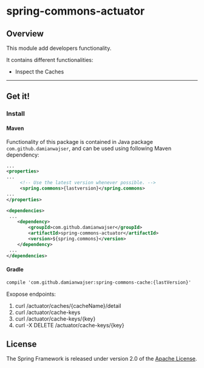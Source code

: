 # spring-commons-actuator
## Overview

This module add developers functionality.

It contains different functionalities:
- Inspect the Caches

-----
## Get it!
### Install
#### Maven
Functionality of this package is contained in Java package `com.github.damianwajser`, and can be used using following Maven dependency:

```xml
...
<properties>
...
     <!-- Use the latest version whenever possible. -->
     <spring.commons>{lastversion}</spring.commons>
...
</properties>

<dependencies>
 ...
    <dependency>
        <groupId>com.github.damianwajser</groupId>
        <artifactId>spring-commons-actuator</artifactId>
        <version>${spring.commons}</version>
    </dependency>
 ...
</dependencies>
 ```
 #### Gradle
 ```xml
 compile 'com.github.damianwajser:spring-commons-cache:{lastVersion}'
 ```
Exopose endpoints:

1) curl /actuator/caches/{cacheName}/detail
2) curl /actuator/cache-keys
3) curl /actuator/cache-keys/{key}
4) curl -X DELETE /actuator/cache-keys/{key}

## License
The Spring Framework is released under version 2.0 of the [Apache License](http://www.apache.org/licenses/LICENSE-2.0).
